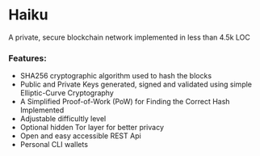 # Haiku
A private, secure blockchain network implemented in less than 4.5k LOC

### Features:

- SHA256 cryptographic algorithm used to hash the blocks
- Public and Private Keys generated, signed and validated using simple Elliptic-Curve Cryptography
- A Simplified Proof-of-Work (PoW) for Finding the Correct Hash Implemented
- Adjustable difficultly level
- Optional hidden Tor layer for better privacy
- Open and easy accessible REST Api
- Personal CLI wallets

